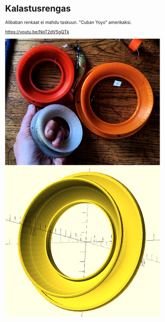 # Kalastusrengas
Alibaban renkaat ei mahdu taskuun. 
"Cuban Yoyo" amerikaksi. 

https://youtu.be/NqT2dV5gQTk

<img src=models.png>

<img src=rengas..png>


